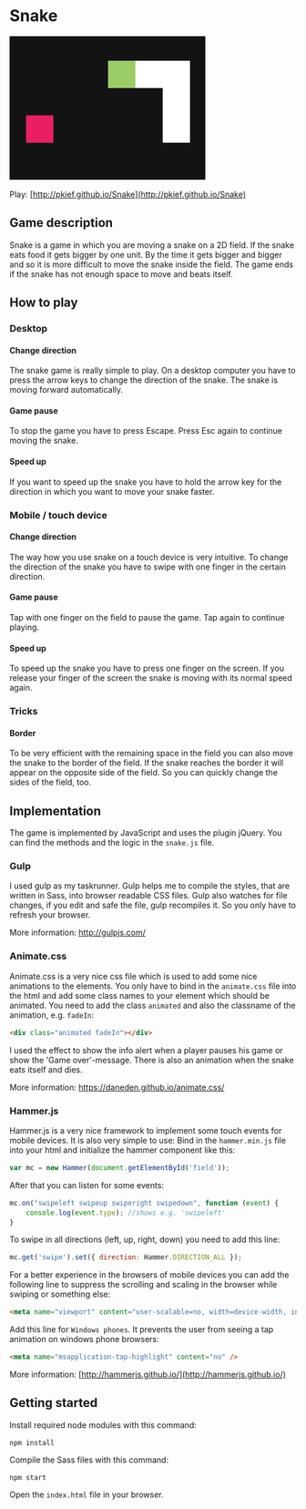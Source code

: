 # Snake
![Preview image](./img/snake.jpg "Snake")

Play: [http://pkief.github.io/Snake](http://pkief.github.io/Snake)

## Game description
Snake is a game in which you are moving a snake on a 2D field. If the snake eats food it gets bigger by one unit. By the time it gets bigger and bigger and so it is more difficult to move the snake inside the field. The game ends if the snake has not enough space to move and beats itself.

## How to play
### Desktop
#### Change direction
The snake game is really simple to play. On a desktop computer you have to press the arrow keys to change the direction of the snake. The snake is moving forward automatically.

#### Game pause
To stop the game you have to press Escape. Press Esc again to continue moving the snake.

#### Speed up
If you want to speed up the snake you have to hold the arrow key for the direction in which you want to move your snake faster.

### Mobile / touch device
#### Change direction
The way how you use snake on a touch device is very intuitive. To change the direction of the snake you have to swipe with one finger in the certain direction.

#### Game pause
Tap with one finger on the field to pause the game. Tap again to continue playing.

#### Speed up
To speed up the snake you have to press one finger on the screen. If you release your finger of the screen the snake is moving with its normal speed again.

### Tricks
#### Border
To be very efficient with the remaining space in the field you can also move the snake to the border of the field. If the snake reaches the border it will appear on the opposite side of the field. So you can quickly change the sides of the field, too.

## Implementation
The game is implemented by JavaScript and uses the plugin jQuery. You can find the methods and the logic in the `snake.js` file.

### Gulp
I used gulp as my taskrunner. Gulp helps me to compile the styles, that are written in Sass, into browser readable CSS files. Gulp also watches for file changes, if you edit and safe the file, gulp recompiles it. So you only have to refresh your browser.

More information: http://gulpjs.com/

### Animate.css
Animate.css is a very nice css file which is used to add some nice animations to the elements.
You only have to bind in the `animate.css` file into the html and add some class names to your element which should be animated. You need to add the class `animated` and also the classname of the animation, e.g. `fadeIn`:

```html
<div class="animated fadeIn"></div>
```

I used the effect to show the info alert when a player pauses his game or show the 'Game over'-message. There is also an animation when the snake eats itself and dies.

More information: https://daneden.github.io/animate.css/

### Hammer.js
Hammer.js is a very nice framework to implement some touch events for mobile devices.
It is also very simple to use: Bind in the `hammer.min.js` file into your html and initialize the hammer component like this:

```js
var mc = new Hammer(document.getElementById('field'));
```

After that you can listen for some events:

```js
mc.on("swipeleft swipeup swiperight swipedown", function (event) {
    console.log(event.type); //shows e.g. 'swipeleft'
}
```
To swipe in all directions (left, up, right, down) you need to add this line:

```js
mc.get('swipe').set({ direction: Hammer.DIRECTION_ALL });
```

For a better experience in the browsers of mobile devices you can add the following line to suppress the scrolling and scaling in the browser while swiping or something else:

```html
<meta name="viewport" content="user-scalable=no, width=device-width, initial-scale=1, maximum-scale=1">
```

Add this line for `Windows phones`. It prevents the user from seeing a tap animation on windows phone browsers:

```html
<meta name="msapplication-tap-highlight" content="no" />
```

More information: [http://hammerjs.github.io/](http://hammerjs.github.io/)

## Getting started
Install required node modules with this command:

```
npm install
```

Compile the Sass files with this command:

```
npm start
```

Open the `index.html` file in your browser.
